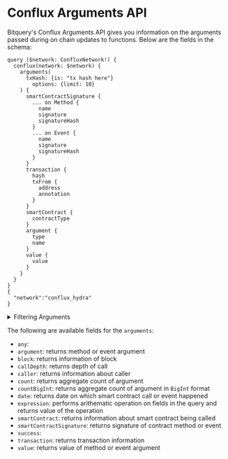 # Conflux Arguments API

Bitquery's  Conflux Arguments API gives you information on the arguments passed during on chain updates to functions. Below are the fields in the schema:

```
query ($network: ConfluxNetwork!) {
  conflux(network: $network) {
    arguments(
      txHash: {is: "tx hash here"}
        options: {limit: 10}
    ) {
      smartContractSignature {
        ... on Method {
          name
          signature
          signatureHash
        }
        ... on Event {
          name
          signature
          signatureHash
        }
      }
      transaction {
        hash
        txFrom {
          address
          annotation
        }
      }
      smartContract {
        contractType
      }
      argument {
        type
        name
      }
      value {
        value
      }
    }
  }
}
{
  "network":"conflux_hydra"
}
```

<details><summary>Filtering Arguments</summary>

- `any`: A catch-all filter ( OR logic) that can be used to select arguments that match any of the other filters. This is useful if you want to combine multiple filters to narrow down the results.
- `argument`: Filter by specific argument for smart contract method or event
- `argumentType`: Filter by argument type for smart contract method or event
- `callDepth`: Filter by call depth
- `caller`: Filter by address of the caller
- `date`: Filter by selecting time in range, list or just time
- `height`: Filter by height of the block
- `options`: Filter returned data by ordering, limiting, and constraining it.
- `smartContractAddress`: Filter by smart contract address
- `smartContractEvent`: Filter by smart contract event
- `smartContractMethod`: Filter by smart contract method
- `time`: Filter by selecting time in range, list or just time
- `txFrom`: Filter by address which created transaction
- `txHash`: Filter by transaction hash
- `value`: Filter by argument value

</details>

The following are available fields for the `arguments`:

- `any`:
- `argument`: returns method or event argument
- `block`: returns information of block
- `callDepth`: returns depth of call
- `caller`: returns information about caller
- `count`: returns aggregate count of argument
- `countBigInt`: returns aggregate count of argument in `BigInt` format
- `date`: returns date on which smart contract call or event happened
- `expression`: performs arithematic operation on fields in the query and returns value of the operation
- `smartContract`: returns information about smart contract being called
- `smartContractSignature`: returns signature of contract method or event
- `success`:
- `transaction`: returns transaction information
- `value`: returns value of method or event argument
